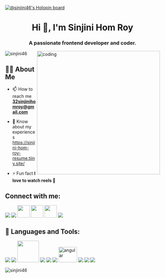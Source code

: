 [![@sinjini46's Holopin board](https://holopin.me/sinjini46)](https://holopin.io/@sinjini46)

<h1 align="center">Hi 👋, I'm Sinjini Hom Roy</h1>
<h3 align="center">A passionate frontend developer and coder.</h3>

<img align="right" alt="coding" width="400" src="https://octodex.github.com/images/femalecodertocat.png">
<p align="left"> <img src="https://komarev.com/ghpvc/?username=sinjini46&label=Profile%20views&color=0e75b6&style=flat" alt="sinjini46" /> </p>

## 🙋‍♂️ About Me

- 📫 How to reach me **32sinjinihomroy@gmail.com**

- 📄 Know about my experiences https://sinjini-hom-roy-resume.tiiny.site/

- ⚡ Fun fact **I love to watch reels 🤪**

## Connect with me:

<p>
  <a href = "https://www.linkedin.com/in/sinjini-hom-roy-55661b211/"><img src="https://img.icons8.com/fluent/48/000000/linkedin.png"/></a>
  <a href = "https://github.com/Sinjini46"><img src="https://img.icons8.com/fluent/48/000000/github.png"/></a>
  <a href = "https://dev.to/sinjini46"><img width="40" src="https://cdn3.iconfinder.com/data/icons/logos-and-brands-adobe/512/84_Dev-512.png"/></a>
  <a href = "https://www.hackerrank.com/32sinjinihomroy"><img width="40" src="https://upload.wikimedia.org/wikipedia/commons/4/40/HackerRank_Icon-1000px.png"/></a>
  <a href = "https://leetcode.com/Sinjini_32/"><img width="40" src="https://upload.wikimedia.org/wikipedia/commons/1/19/LeetCode_logo_black.png"/></a>
  <a href = "https://twitter.com/Sinjini_R"><img src="https://img.icons8.com/fluent/48/000000/twitter.png"/></a>
</p>

## 🚀 Languages and Tools:
<p align="left"> 
<img src="https://img.icons8.com/color/48/000000/java-coffee-cup-logo.png"/>
<img src="https://img.icons8.com/color/48/000000/c-programming.png"/>
<img width="70" src="https://www.php.net/images/logos/new-php-logo.png"/>
<img src="https://img.icons8.com/color/48/000000/html-5.png"/>
<img src="https://img.icons8.com/color/48/000000/css3.png"/>
<img src="https://img.icons8.com/color/48/000000/javascript.png"/>
<img src="https://angular.io/assets/images/logos/angular/angular.svg" alt="angular" width="60" height="50"/>
<img src="https://img.icons8.com/color/48/000000/react-native.png"/>
<img src="https://img.icons8.com/color/48/000000/bootstrap.png"/>
<img src="https://img.icons8.com/color/48/000000/nodejs.png"/>
</p>

<p><img align="center" src="https://github-readme-streak-stats.herokuapp.com/?user=sinjini46&&theme=black-ice&hide_border=true&stroke=0000&background=060A0CD0" alt="sinjini46" /></p>
